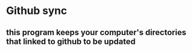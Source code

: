 # Github sync
## this program keeps your computer's directories that linked to github to be updated
